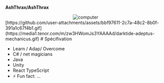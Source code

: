 **AshThrax/AshThrax** 
 <div align="center">
  <img alt="computer" src="[https://github.com/user-attachments/assets/bbf97611-2c7a-48c2-8b0f-391a1c67f4b1.gif](https://media1.tenor.com/m/zw3HWomJs3YAAAAd/darktide-adeptus-mechanicus.gif)"><br>
</div>
<div>
[https://github.com/user-attachments/assets/bbf97611-2c7a-48c2-8b0f-391a1c67f4b1.gif](https://media1.tenor.com/m/zw3HWomJs3YAAAAd/darktide-adeptus-mechanicus.gif)
# Spécifivation

 - Learn / Adap/ Overcome
 - C# / net magicians
 - Java
 - Unity
 - React TypeScript
 - ⚡ Fun fact: ...
 
</div>

